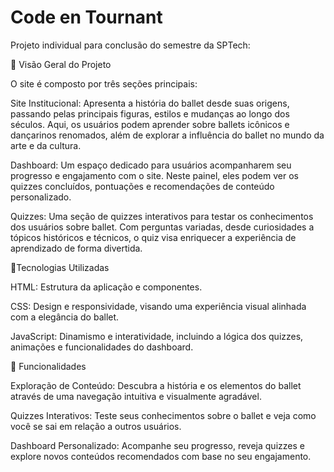# Code en Tournant
Projeto individual para conclusão do semestre da SPTech:

🎨 Visão Geral do Projeto

O site é composto por três seções principais:

Site Institucional: Apresenta a história do ballet desde suas origens, passando pelas principais figuras, estilos e mudanças ao longo dos séculos. Aqui, os usuários podem aprender sobre ballets icônicos e dançarinos renomados, além de explorar a influência do ballet no mundo da arte e da cultura.

    
Dashboard: Um espaço dedicado para usuários acompanharem seu progresso e engajamento com o site. Neste painel, eles podem ver os quizzes concluídos, pontuações e recomendações de conteúdo personalizado.

Quizzes: Uma seção de quizzes interativos para testar os conhecimentos dos usuários sobre ballet. Com perguntas variadas, desde curiosidades a tópicos históricos e técnicos, o quiz visa enriquecer a experiência de aprendizado de forma divertida.


🚀Tecnologias Utilizadas

HTML: Estrutura da aplicação e componentes.

CSS: Design e responsividade, visando uma experiência visual alinhada com a elegância do ballet.

JavaScript: Dinamismo e interatividade, incluindo a lógica dos quizzes, animações e funcionalidades do dashboard.


🎯 Funcionalidades

Exploração de Conteúdo: Descubra a história e os elementos do ballet através de uma navegação intuitiva e visualmente agradável.

Quizzes Interativos: Teste seus conhecimentos sobre o ballet e veja como você se sai em relação a outros usuários.

Dashboard Personalizado: Acompanhe seu progresso, reveja quizzes e explore novos conteúdos recomendados com base no seu engajamento.
